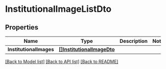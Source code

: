 # InstitutionalImageListDto

## Properties

Name | Type | Description | Notes
------------ | ------------- | ------------- | -------------
**InstitutionalImages** | [**[]InstitutionalImageDto**](InstitutionalImageDTO.md) |  | 

[[Back to Model list]](../README.md#documentation-for-models) [[Back to API list]](../README.md#documentation-for-api-endpoints) [[Back to README]](../README.md)


